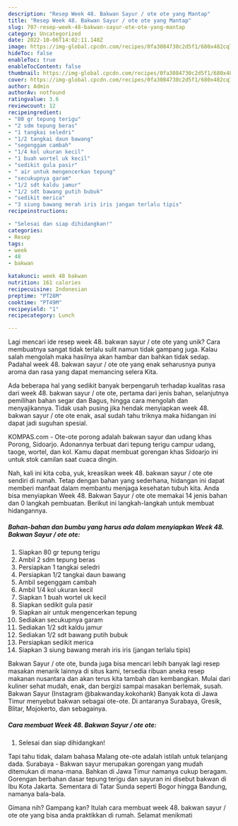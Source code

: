 ```yaml
---
description: "Resep Week 48. Bakwan Sayur / ote ote yang Mantap"
title: "Resep Week 48. Bakwan Sayur / ote ote yang Mantap"
slug: 707-resep-week-48-bakwan-sayur-ote-ote-yang-mantap
category: Uncategorized
date: 2022-10-06T14:02:11.148Z
image: https://img-global.cpcdn.com/recipes/0fa3084730c2d5f1/680x482cq70/week-48-bakwan-sayur-ote-ote-foto-resep-utama.jpg
hideToc: false
enableToc: true
enableTocContent: false
thumbnail: https://img-global.cpcdn.com/recipes/0fa3084730c2d5f1/680x482cq70/week-48-bakwan-sayur-ote-ote-foto-resep-utama.jpg
cover: https://img-global.cpcdn.com/recipes/0fa3084730c2d5f1/680x482cq70/week-48-bakwan-sayur-ote-ote-foto-resep-utama.jpg
author: Admin
authorAv: notfound
ratingvalue: 3.6
reviewcount: 12
recipeingredient:
- "80 gr tepung terigu"
- "2 sdm tepung beras"
- "1 tangkai seledri"
- "1/2 tangkai daun bawang"
- "segenggam cambah"
- "1/4 kol ukuran kecil"
- "1 buah wortel uk kecil"
- "sedikit gula pasir"
- " air untuk mengencerkan tepung"
- "secukupnya garam"
- "1/2 sdt kaldu jamur"
- "1/2 sdt bawang putih bubuk"
- "sedikit merica"
- "3 siung bawang merah iris iris jangan terlalu tipis"
recipeinstructions:

- "Selesai dan siap dihidangkan!"
categories:
- Resep
tags:
- week
- 48
- bakwan

katakunci: week 48 bakwan 
nutrition: 161 calories
recipecuisine: Indonesian
preptime: "PT28M"
cooktime: "PT49M"
recipeyield: "1"
recipecategory: Lunch

---
```





Lagi mencari ide resep week 48. bakwan sayur / ote ote yang unik? Cara membuatnya sangat tidak terlalu sulit namun tidak gampang juga. Kalau salah mengolah maka hasilnya akan hambar dan bahkan tidak sedap. Padahal week 48. bakwan sayur / ote ote yang enak seharusnya punya aroma dan rasa yang dapat memancing selera Kita.





Ada beberapa hal yang sedikit banyak berpengaruh terhadap kualitas rasa dari week 48. bakwan sayur / ote ote, pertama dari jenis bahan, selanjutnya pemilihan bahan segar dan Bagus, hingga cara mengolah dan menyajikannya. Tidak usah pusing jika hendak menyiapkan week 48. bakwan sayur / ote ote enak,      asal sudah tahu triknya maka hidangan ini dapat jadi suguhan spesial.














KOMPAS.com - Ote-ote porong adalah bakwan sayur dan udang khas Porong, Sidoarjo. Adonannya terbuat dari tepung terigu campur udang, taoge, wortel, dan kol. Kamu dapat membuat gorengan khas Sidoarjo ini untuk stok camilan saat cuaca dingin.






Nah, kali ini kita coba, yuk, kreasikan week 48. bakwan sayur / ote ote sendiri di rumah. Tetap dengan bahan yang sederhana, hidangan ini dapat memberi manfaat dalam membantu menjaga kesehatan tubuh kita. Anda bisa menyiapkan Week 48. Bakwan Sayur / ote ote memakai 14 jenis bahan dan 0 langkah pembuatan. Berikut ini langkah-langkah untuk membuat hidangannya.

<!--inarticleads1-->

##### Bahan-bahan dan bumbu yang harus ada dalam menyiapkan Week 48. Bakwan Sayur / ote ote:

1. Siapkan 80 gr tepung terigu
1. Ambil 2 sdm tepung beras
1. Persiapkan 1 tangkai seledri
1. Persiapkan 1/2 tangkai daun bawang
1. Ambil segenggam cambah
1. Ambil 1/4 kol ukuran kecil
1. Siapkan 1 buah wortel uk kecil
1. Siapkan sedikit gula pasir
1. Siapkan  air untuk mengencerkan tepung
1. Sediakan secukupnya garam
1. Sediakan 1/2 sdt kaldu jamur
1. Sediakan 1/2 sdt bawang putih bubuk
1. Persiapkan sedikit merica
1. Siapkan 3 siung bawang merah iris iris (jangan terlalu tipis)


Bakwan Sayur / ote ote, bunda juga bisa mencari lebih banyak lagi resep masakan menarik lainnya di situs kami, tersedia ribuan aneka resep makanan nusantara dan akan terus kita tambah dan kembangkan. Mulai dari kuliner sehat mudah, enak, dan bergizi sampai masakan berlemak, susah. Bakwan Sayur (Instagram @bakwanday.kokohank) Banyak kota di Jawa Timur menyebut bakwan sebagai ote-ote. Di antaranya Surabaya, Gresik, Blitar, Mojokerto, dan sebagainya. 

<!--inarticleads2-->

##### Cara membuat Week 48. Bakwan Sayur / ote ote:


1. Selesai dan siap dihidangkan!

Tapi tahu tidak, dalam bahasa Malang ote-ote adalah istilah untuk telanjang dada. Surabaya - Bakwan sayur merupakan gorengan yang mudah ditemukan di mana-mana. Bahkan di Jawa Timur namanya cukup beragam. Gorengan berbahan dasar tepung terigu dan sayuran ini disebut bakwan di Ibu Kota Jakarta. Sementara di Tatar Sunda seperti Bogor hingga Bandung, namanya bala-bala. 

Gimana nih? Gampang kan? Itulah cara membuat week 48. bakwan sayur / ote ote yang bisa anda praktikkan di rumah. Selamat menikmati
